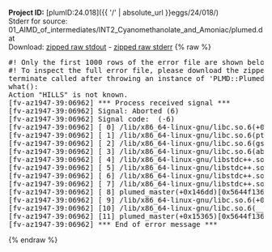 **Project ID:** [plumID:24.018]({{ '/' | absolute_url }}eggs/24/018/)  
Stderr for source:  01_AIMD_of_intermediates/INT2_Cyanomethanolate_and_Amoniac/plumed.dat   
Download: [zipped raw stdout](plumed.dat.plumed_master.stdout.txt.zip) - [zipped raw stderr](plumed.dat.plumed_master.stderr.txt.zip) 
{% raw %}
<pre>
#! Only the first 1000 rows of the error file are shown below
#! To inspect the full error file, please download the zipped raw stderr file above
terminate called after throwing an instance of 'PLMD::Plumed::Exception'
what():
Action "HILLS" is not known.
[fv-az1947-39:06962] *** Process received signal ***
[fv-az1947-39:06962] Signal: Aborted (6)
[fv-az1947-39:06962] Signal code:  (-6)
[fv-az1947-39:06962] [ 0] /lib/x86_64-linux-gnu/libc.so.6(+0x45330)[0x7f62bac45330]
[fv-az1947-39:06962] [ 1] /lib/x86_64-linux-gnu/libc.so.6(pthread_kill+0x11c)[0x7f62bac9eb2c]
[fv-az1947-39:06962] [ 2] /lib/x86_64-linux-gnu/libc.so.6(gsignal+0x1e)[0x7f62bac4527e]
[fv-az1947-39:06962] [ 3] /lib/x86_64-linux-gnu/libc.so.6(abort+0xdf)[0x7f62bac288ff]
[fv-az1947-39:06962] [ 4] /lib/x86_64-linux-gnu/libstdc++.so.6(+0xa5ff5)[0x7f62bb0a5ff5]
[fv-az1947-39:06962] [ 5] /lib/x86_64-linux-gnu/libstdc++.so.6(+0xbb0da)[0x7f62bb0bb0da]
[fv-az1947-39:06962] [ 6] /lib/x86_64-linux-gnu/libstdc++.so.6(_ZSt10unexpectedv+0x0)[0x7f62bb0a5a55]
[fv-az1947-39:06962] [ 7] /lib/x86_64-linux-gnu/libstdc++.so.6(+0xa5a6f)[0x7f62bb0a5a6f]
[fv-az1947-39:06962] [ 8] plumed_master(+0x146dd)[0x5644f13676dd]
[fv-az1947-39:06962] [ 9] /lib/x86_64-linux-gnu/libc.so.6(+0x2a1ca)[0x7f62bac2a1ca]
[fv-az1947-39:06962] [10] /lib/x86_64-linux-gnu/libc.so.6(__libc_start_main+0x8b)[0x7f62bac2a28b]
[fv-az1947-39:06962] [11] plumed_master(+0x15365)[0x5644f1368365]
[fv-az1947-39:06962] *** End of error message ***
</pre>
{% endraw %}
